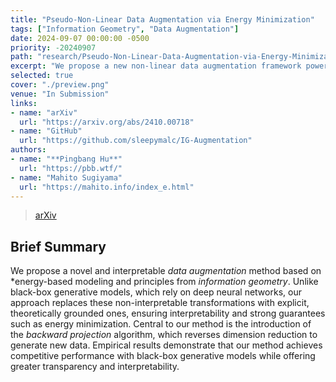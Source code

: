 ```yaml
---
title: "Pseudo-Non-Linear Data Augmentation via Energy Minimization"
tags: ["Information Geometry", "Data Augmentation"]
date: 2024-09-07 00:00:00 -0500
priority: -20240907
path: "research/Pseudo-Non-Linear-Data-Augmentation-via-Energy-Minimization"
excerpt: "We propose a new non-linear data augmentation framework powered by information geometry."
selected: true
cover: "./preview.png"
venue: "In Submission"
links:
- name: "arXiv"
  url: "https://arxiv.org/abs/2410.00718"
- name: "GitHub"
  url: "https://github.com/sleepymalc/IG-Augmentation"
authors:
- name: "**Pingbang Hu**"
  url: "https://pbb.wtf/"
- name: "Mahito Sugiyama"
  url: "https://mahito.info/index_e.html"
---
```


> [arXiv](https://arxiv.org/abs/2410.00718)

## Brief Summary

We propose a novel and interpretable *data augmentation* method based on *energy-based modeling and principles from *information geometry*. Unlike black-box generative models, which rely on deep neural networks, our approach replaces these non-interpretable transformations with explicit, theoretically grounded ones, ensuring interpretability and strong guarantees such as energy minimization. Central to our method is the introduction of the *backward projection* algorithm, which reverses dimension reduction to generate new data. Empirical results demonstrate that our method achieves competitive performance with black-box generative models while offering greater transparency and interpretability.
